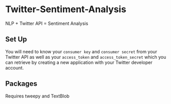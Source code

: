 # Twitter-Sentiment-Analysis
NLP + Twitter API = Sentiment Analysis

## Set Up
You will need to know your `consumer key` and `consumer secret` from your Twitter API as well as your `access_token` and `access_token_secret` which you can retrieve by creating a new application with your Twitter developer account. 

## Packages
Requires tweepy and TextBlob
